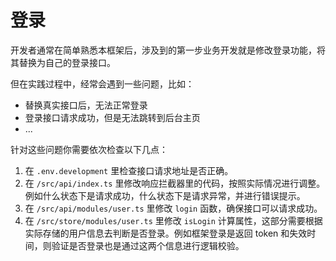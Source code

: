 # 登录

开发者通常在简单熟悉本框架后，涉及到的第一步业务开发就是修改登录功能，将其替换为自己的登录接口。

但在实践过程中，经常会遇到一些问题，比如：

- 替换真实接口后，无法正常登录
- 登录接口请求成功，但是无法跳转到后台主页
- ...

针对这些问题你需要依次检查以下几点：

1. 在 `.env.development` 里检查接口请求地址是否正确。
2. 在 `/src/api/index.ts` 里修改响应拦截器里的代码，按照实际情况进行调整。例如什么状态下是请求成功，什么状态下是请求异常，并进行错误提示。
3. 在 `/src/api/modules/user.ts` 里修改 `login` 函数，确保接口可以请求成功。
4. 在 `/src/store/modules/user.ts` 里修改 `isLogin` 计算属性，这部分需要根据实际存储的用户信息去判断是否登录。例如框架登录是返回 token 和失效时间，则验证是否登录也是通过这两个信息进行逻辑校验。
